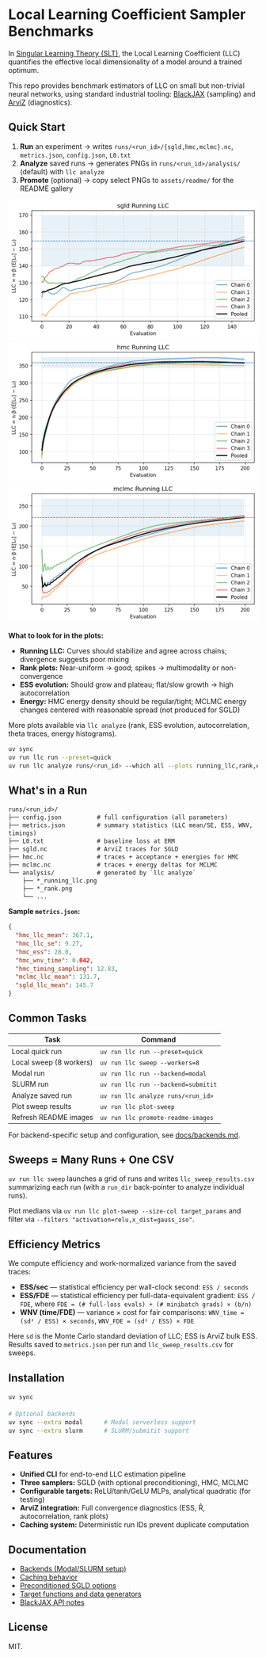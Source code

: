# Local Learning Coefficient Sampler Benchmarks

In [Singular Learning Theory (SLT)](https://singularlearningtheory.com), the Local Learning Coefficient (LLC) quantifies the effective local dimensionality of a model around a trained optimum.

This repo provides benchmark estimators of LLC on small but non-trivial neural networks, using standard industrial tooling: [BlackJAX](https://github.com/blackjax-devs/blackjax/tree/1.2.5) (sampling) and [ArviZ](https://python.arviz.org/) (diagnostics).

## Quick Start

1. **Run** an experiment → writes `runs/<run_id>/{sgld,hmc,mclmc}.nc`, `metrics.json`, `config.json`, `L0.txt`
2. **Analyze** saved runs → generates PNGs in `runs/<run_id>/analysis/` (default) with `llc analyze`
3. **Promote** (optional) → copy select PNGs to `assets/readme/` for the README gallery


![SGLD running LLC](assets/readme/sgld_llc_running.png)
![HMC running LLC](assets/readme/hmc_llc_running.png)
![MCLMC running LLC](assets/readme/mclmc_llc_running.png)


**What to look for in the plots:**

- **Running LLC:** Curves should stabilize and agree across chains; divergence suggests poor mixing
- **Rank plots:** Near-uniform → good; spikes → multimodality or non-convergence
- **ESS evolution:** Should grow and plateau; flat/slow growth → high autocorrelation
- **Energy:** HMC energy density should be regular/tight; MCLMC energy changes centered with reasonable spread (not produced for SGLD)

More plots available via `llc analyze` (rank, ESS evolution, autocorrelation, theta traces, energy histograms).

```bash
uv sync
uv run llc run --preset=quick
uv run llc analyze runs/<run_id> --which all --plots running_llc,rank,ess_evolution,autocorr,energy,theta
```

## What's in a Run

```text
runs/<run_id>/
├── config.json          # full configuration (all parameters)
├── metrics.json         # summary statistics (LLC mean/SE, ESS, WNV, timings)
├── L0.txt               # baseline loss at ERM
├── sgld.nc              # ArviZ traces for SGLD
├── hmc.nc               # traces + acceptance + energies for HMC
├── mclmc.nc             # traces + energy deltas for MCLMC
└── analysis/            # generated by `llc analyze`
    ├── *_running_llc.png
    ├── *_rank.png
    └── ...
```

**Sample `metrics.json`:**
```json
{
  "hmc_llc_mean": 367.1,
  "hmc_llc_se": 9.27,
  "hmc_ess": 28.0,
  "hmc_wnv_time": 0.042,
  "hmc_timing_sampling": 12.83,
  "mclmc_llc_mean": 131.7,
  "sgld_llc_mean": 145.7
}
```

## Common Tasks

| Task | Command |
|------|---------|
| Local quick run | `uv run llc run --preset=quick` |
| Local sweep (8 workers) | `uv run llc sweep --workers=8` |
| Modal run | `uv run llc run --backend=modal` |
| SLURM run | `uv run llc run --backend=submitit` |
| Analyze saved run | `uv run llc analyze runs/<run_id>` |
| Plot sweep results | `uv run llc plot-sweep` |
| Refresh README images | `uv run llc promote-readme-images` |

For backend-specific setup and configuration, see [docs/backends.md](docs/backends.md).

## Sweeps = Many Runs + One CSV

`uv run llc sweep` launches a grid of runs and writes `llc_sweep_results.csv` summarizing each run (with a `run_dir` back-pointer to analyze individual runs).

Plot medians via `uv run llc plot-sweep --size-col target_params` and filter via `--filters "activation=relu,x_dist=gauss_iso"`.

## Efficiency Metrics

We compute efficiency and work-normalized variance from the saved traces:

- **ESS/sec** — statistical efficiency per wall-clock second: `ESS / seconds`
- **ESS/FDE** — statistical efficiency per full-data-equivalent gradient: `ESS / FDE`, where `FDE = (# full-loss evals) + (# minibatch grads) × (b/n)`
- **WNV (time/FDE)** — variance × cost for fair comparisons: `WNV_time = (sd² / ESS) × seconds`, `WNV_FDE = (sd² / ESS) × FDE`

Here `sd` is the Monte Carlo standard deviation of LLC; ESS is ArviZ bulk ESS. Results saved to `metrics.json` per run and `llc_sweep_results.csv` for sweeps.

## Installation

```bash
uv sync

# Optional backends
uv sync --extra modal      # Modal serverless support
uv sync --extra slurm      # SLURM/submitit support
```

## Features

- **Unified CLI** for end-to-end LLC estimation pipeline
- **Three samplers:** SGLD (with optional preconditioning), HMC, MCLMC
- **Configurable targets:** ReLU/tanh/GeLU MLPs, analytical quadratic (for testing)
- **ArviZ integration:** Full convergence diagnostics (ESS, R̂, autocorrelation, rank plots)
- **Caching system:** Deterministic run IDs prevent duplicate computation

## Documentation

- [Backends (Modal/SLURM setup)](docs/backends.md)
- [Caching behavior](docs/caching.md)
- [Preconditioned SGLD options](docs/sgld-precond.md)
- [Target functions and data generators](docs/targets.md)
- [BlackJAX API notes](docs/blackjax.md)

## License

MIT.